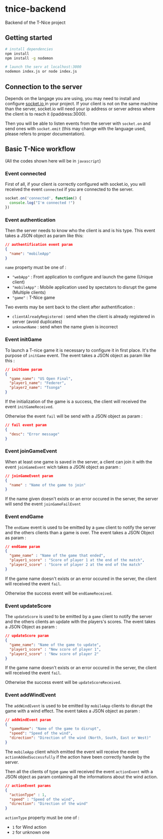 # tnice-backend

Backend of the T-Nice project

## Getting started

```bash
# install dependencies
npm install
npm install -g nodemon

# launch the serv at localhost:3000
nodemon index.js or node index.js
```

## Connection to the server

Depends on the langage you are using, you may need to install and configure [socket.io ](https://socket.io/) in your project. If your client is not on the same machine than the server, socket.io will need your ip address or server adress where the client is to reach it (ipaddress:3000).

Then you will be able to listen events from the server with `socket.on` and send ones with `socket.emit` (this may change with the language used, please refers to proper documentation).

## Basic T-Nice workflow
(All the codes shown here will be in `javascript`)

### Event connected

First of all, if your client is correctly configured with socket.io, you will received the event 
`connected` if you are connected to the server. 

```js
socket.on('connected', function() {
  console.log("I'm connected !")
})
```

### Event authentication

Then the server needs to know who the client is and is his type. This event takes a JSON object as param like this:

```json
// authentification event param
{
  "name": "mobileApp"
}
```

`name` property must be one of : 

* `"webApp"` : Front application to configure and launch the game (Unique client)
* `"mobileApp"` : Mobile application used by spectators to disrupt the game (Multiple clients)
* `"game"` : T-Nice game

Two events may be sent back to the client after authentification : 

* `clientAlreadyRegistered` : send when the client is already registered in server (avoid duplicates)
* `unknownName` : send when the name given is incorrect

### Event initGame

To launch a T-nice game it is necessary to configure it in first place. It's the purpose of `initGame` event. The event takes a JSON object as param like this :

```json
// initGame param
{
  "game_name": "US Open Final",
  "player1_name": "Federer",
  "player2_name": "Tsonga"
}
```

If the initialization of the game is a success, the client will received the event `initGameReceived`.

Otherwise the event `fail` will be send with a JSON object as param :

```json
// fail event param
{
  "desc": "Error message"
}
```

### Event joinGameEvent

When at least one game is saved in the server, a client can join it with the event `joinGameEvent` wich takes a JSON object as param :

```json
// joinGameEvent param
{
  "name" : "Name of the game to join"
}
```

If the name given doesn't exists or an error occured in the server, the server will send the event `joinGameFailEvent`

### Event endGame

The `endGame` event is used to be emitted by a `game` client to notify the server and the others clients than a game is over. The event takes a JSON Object as param : 

```json
// endGame param
{
  "game_name" : "Name of the game that ended",
  "player1_score" : "Score of player 1 at the end of the match",
  "player2_score" : "Score of player 2 at the end of the match"
}
```

If the game name doesn't exists or an error occured in the server, the client will received the event `fail`.

Otherwise the success event will be `endGameReceived`.

### Event updateScore

The `updateScore` is used to be emitted by a `game` client to notify the server and the others clients an update with the players's scores. The event takes a JSON Object as param :

```json
// updateScore param
{
  "game_name": "Name of the game to update",
  "player1_score" : "New score of player 1",
  "player2_score" : "New score of player 2"
}
```

If the game name doesn't exists or an error occured in the server, the client will received the event `fail`.

Otherwise the success event will be `updateScoreReceived`.

### Event addWindEvent

The `addWindEvent` is used to be emitted by `mobileApp` clients to disrupt the game with a wind effect. The event takes a JSON object as param :

```json
// addWindEvent param
{
  "gameName": "Name of the game to disrupt",
  "speed": "Speed of the wind",
  "direction": "Direction of the wind (North, South, East or West)"
}
```

The `mobileApp` client which emitted the event will receive the event `actionAddedSuccessfully` if the action have been correctly handle by the server.

Then all the clients of type `game` will received the event `actionEvent` with a JSON object as param containing all the informations about the wind action. 

```json
// actionEvent params
{
  "actionType" : 1,
  "speed" : "Speed of the wind",
  "direction": "Direction of the wind"
}
```

`actionType` property must be one of : 
* `1` for Wind action
* `2` for unknown one








